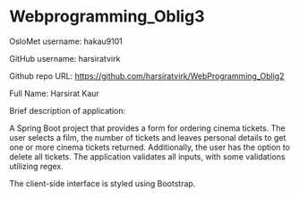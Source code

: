 # Webprogramming_Oblig3
OsloMet username: hakau9101

GitHub username: harsiratvirk

Github repo URL: https://github.com/harsiratvirk/WebProgramming_Oblig2

Full Name: Harsirat Kaur

Brief description of application:

A Spring Boot project that provides a form for ordering cinema tickets. The user selects a film, the number of tickets and leaves personal details to get one or more cinema tickets returned. Additionally, the user has the option to delete all tickets. The application validates all inputs, with some validations utilizing regex.

The client-side interface is styled using Bootstrap.
